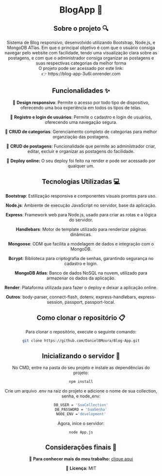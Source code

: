 <div align="center">
<h1 align="center">  BlogApp 📰 </h1>

## Sobre o projeto 🔍

<p align="center">
Sistema de Blog responsivo, desenvolvido utilizando Bootstrap, Node.js, e MongoDB ATlas. Em que o principal objetivo é com que o usuário consiga navegar pelo website com facilidade, tendo uma visualização clara sobre as postagens, e com que o administrador consiga organizar as postagens e suas respectivas categorias da melhor forma <br>
O projeto pode ser acessado por este link: <br>
👉 https://blog-app-3u6l.onrender.com
</p>

## Funcionalidades ✨

📱 **Design responsivo**: Permite o acesso por todo tipo de dispositivo, oferecendo uma boa experiência em todos os tipos de telas.  

🔐 **Registro e login de usuários**: Permite o cadastro e login de usuários, oferecendo uma navegação segura.

📁 **CRUD de categorias**: Gerenciamento completo de categorias para melhor organziação das postagens.

📝 **CRUD de postagens**: Funcionalidade que permite ao administrador criar, editar, excluir e organizar as postagens do facilidade.

🔗 **Deploy online:** O seu deploy foi feito na render e pode ser acessado por qualquer um.

## Tecnologias Utilizadas 💻

**Bootstrap**: Estilização responsiva e componentes visuais prontos para uso.

**Node.js**: Ambiente de execução JavaScript no servidor, base da aplicação.

**Express**: Framework web para Node.js, usado para criar as rotas e a lógica do servidor.

**Handlebars**: Motor de template utilizado para renderizar páginas dinâmicas.

**Mongoose**: ODM que facilita a modelagem de dados e integração com o MongoDB.

**Bcrypt**: Biblioteca para criptografia de senhas, garantindo segurança no cadastro e login.

**MongoDB Atlas**: Banco de dados NoSQL na nuvem, utilizado para armazenar os dados da aplicação.

**Render**: Plataforma utilizada para fazer o deploy e deixar a aplicação online.

**Outros**: body-parser, connect-flash, dotenv, express-handlebars, express-session, passport, passport-local.

## Como clonar o repositório 📋

Para clonar o repositório, execute o seguinte comando:

```bash
git clone https://github.com/DanielBMoura/Blog-App.git
```

## Inicializando o servidor 🚀

No CMD, entre na pasta do seu projeto e instale as dependências do projeto:
```bash
npm install
```

Crie um arquivo .env na raiz do projeto e adicione o nome de sua collection, senha, e node_env:
```bash
DB_USER = 'SuaCollection'
DB_PASSWORD = 'SuaSenha'
NODE_ENV ='development'
```

Agora, inice o servidor:
```bash
node App.js
```

## Considerações finais 📝

🔗 **Para conhecer mais do meu trabalho:** [clique aqui](https://www.linkedin.com/in/daniel-borazo-de-moura-b4a995356/)

📜 **Licença:** MIT

 </div>
